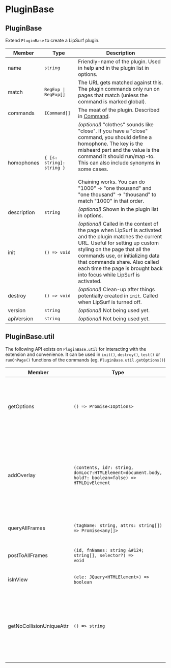 # PluginBase

## PluginBase

Extend `PluginBase` to create a LipSurf plugin.

Member | Type | Description
------|------|------------
name | `string` | Friendly-name of the plugin. Used in help and in the plugin list in options.
match | <code>RegExp &#124; RegExp[]</code> | The URL gets matched against this. The plugin commands only run on pages that match (unless the command is marked global).
commands | `ICommand[]` | The meat of the plugin. Described in [Command](/api-reference/command.md).
homophones | `{ [s: string]: string }` | _(optional)_ "clothes" sounds like "close". If you have a "close" command, you should define a homophone. The key is the misheard part and the value is the command it should run/map-to. This can also include synonyms in some cases. <br> <br> Chaining works. You can do "1000" -> "one thousand" and "one thousand" -> "thousand" to match "1000" in that order.
description| `string` | _(optional)_ Shown in the plugin list in options.
init | `() => void` | _(optional)_ Called in the context of the page when LipSurf is activated and the plugin matches the current URL. Useful for setting up custom styling on the page that all the commands use, or initializing data that commands share. Also called each time the page is brought back into focus while LipSurf is activated.
destroy | `() => void` | _(optional)_ Clean-up after things potentially created in `init`. Called when LipSurf is turned off.
version | `string` | _(optional)_ Not being used yet.
apiVersion | `string` | _(optional)_ Not being used yet.

## PluginBase.util
The following API exists on `PluginBase.util` for interacting with the extension and convenience. It can be used in `init()`, `destroy()`, `test()` or `runOnPage()` functions of the commands (eg. `PluginBase.util.getOptions()`)


|           Member               |       Type           | Description  |
|-----------------------------|---------------------------|--------------|
|getOptions | `() => Promise<IOptions>` | Get all the user-set options (Used by the "Help" command for example to generate the list of possible commands).|
|addOverlay              |`(contents, id?: string, domLoc?:HTMLElement=document.body, hold?: boolean=false) => HTMLDivElement` | Add a div with a shadow DOM and return it. The overlay will be automatically removed when LipSurf is deactivated so you don't need to clean it up yourself. |
|queryAllFrames|`(tagName: string, attrs: string[]) => Promise<any[]>`|Query all frames includes IFrames.|
|postToAllFrames|<code>(id, fnNames: string \&#124; string[], selector?) => void</code>|Send a message to the frame beacon of all frames.|
|isInView|`(ele: JQuery<HTMLElement>) => boolean`|Checks if an element is in the viewport.|
|getNoCollisionUniqueAttr|`() => string`|Use the string returned from here to keep everything under the LipSurf namespace and prevent page pollution/plugin collisions.|

